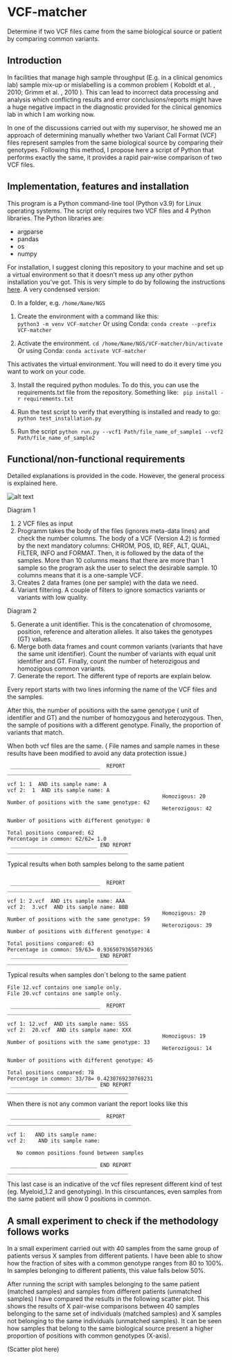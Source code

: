 # VCF-matcher

Determine if two VCF files came from the same biological source or patient by comparing common variants.

## Introduction

In facilities that manage high sample throughput (E.g. in a clinical genomics lab) sample mix-up or mislabelling is a common problem ( Koboldt et al. , 2010; Grimm et al. , 2010 ). This can lead to incorrect data processing and analysis which conflicting results and error conclusions/reports might have a huge negative impact in the diagnostic provided for the clinical genomics lab in which I am working now.

In one of the discussions carried out with my supervisor, he showed me an approach of determining manually whether two Variant Call Format (VCF) files represent samples from the same biological source by comparing their genotypes. Following this method, I propose here a script of Python that performs exactly the same, it provides a rapid pair-wise comparison of two VCF files.

##  Implementation, features and installation

This program is a Python command-line tool (Python v3.9) for Linux operating systems. The script only requires two VCF files and 4 Python libraries. The Python libraries are:

- argparse
- pandas
- os
- numpy

For installation, I suggest cloning this repository to your machine and set up a virtual environment so that it doesn't mess up any other python installation you've got. This is very simple to do by following the instructions [here](https://docs.python.org/3/tutorial/venv.html). A very condensed version:

0. In a folder, e.g.  `/home/Name/NGS` 

1. Create the environment with a command like this:  
    `python3 -m venv VCF-matcher`
Or using Conda:
    `conda create --prefix VCF-matcher`

2. Activate the environment.
    `cd /home/Name/NGS/VCF-matcher/bin/activate`
Or using Conda:
    `conda activate VCF-matcher`

This activates the virtual environment. You will need to do it every time you want to work on your code.

3. Install the required python modules. To do this, you can use the requirements.txt file from the repository. Something like:
    ` pip install -r requirements.txt`

4. Run the test script to verify that everything is installed and ready to go:
    `python test_installation.py`

5. Run the script
    `python run.py --vcf1 Path/file_name_of_sample1 --vcf2 Path/file_name_of_sample2`


## Functional/non-functional requirements

Detailed explanations is provided in the code. However, the general process is explained here.

![alt text](https://github.com/Manuel-DominguezCBG/VCF-matcher/blob/main/Images,%20slides%20and%20stuff%20to%20explain%20the%20application/Slide1.JPG?raw=true)

Diagram 1

1. 2 VCF files as input
2. Programm takes the body of the files (ignores meta-data lines) and check the number columns. The body of a VCF (Version 4.2) is formed by the next mandatory columns: CHROM, POS, ID, REF, ALT, QUAL, FILTER, INFO and FORMAT. Then, it is followed by the data of the samples. More than 10 columns means that there are more than 1 sample so the program ask the user to select the desirable sample. 10 columns means that it is a one-sample VCF.
3. Creates 2 data frames (one per sample) with the data we need.
4. Variant filtering. A couple of filters to ignore somactics variants or variants with low quality.

Diagram 2 

5. Generate a unit identifier. This is the concatenation of chromosome, position, reference and alteration alleles. It also takes the genotypes (GT) values.
6. Merge both data frames and count common variants (variants that have the same unit identifier). Count the number of variants with equal unit identifier and GT. Finally, count the number of heterozigous and homozigous common variants.
7. Generate the report. The different type of reports are explain below.


Every report starts with two lines informing the name of the VCF files and the samples.

After this, the number of positions with the same genotype ( unit of identifier and GT) and the number of homozygous and heterozygous. Then, the sample of positions with a different genotype. Finally, the proportion of variants that match. 

When both vcf files are the same.
( File names and sample names in these results have been modified to avoid any data protection issue.)
```
 _____________________________  REPORT  ________________________________________ 

vcf 1: 1  AND its sample name: A 
vcf 2:  1  AND its sample name: A
                                                  Homozigous: 20 
Number of positions with the same genotype: 62 
                                                  Heterozigous: 42 
                                                
Number of positions with different genotype: 0 
                                                  
Total positions compared: 62
Percentage in common: 62/62= 1.0
 ____________________________ END REPORT  _______________________________________
```

Typical results when both samples belong to the same patient

```

 _____________________________  REPORT  ________________________________________ 

vcf 1: 2.vcf  AND its sample name: AAA  
vcf 2:  3.vcf  AND its sample name: BBB
                                                  Homozigous: 20 
Number of positions with the same genotype: 59 
                                                  Heterozigous: 39 
Number of positions with different genotype: 4 
                                                  
Total positions compared: 63
Percentage in common: 59/63= 0.9365079365079365
 ____________________________ END REPORT  _______________________________________
```

Typical results when  samples don´t belong to the same patient

```
File 12.vcf contains one sample only.
File 20.vcf contains one sample only.

 _____________________________  REPORT  ________________________________________ 

vcf 1: 12.vcf  AND its sample name: SSS  
vcf 2:  20.vcf  AND its sample name: XXX
                                                  Homozigous: 19 
Number of positions with the same genotype: 33 
                                                  Heterozigous: 14 
                                                
Number of positions with different genotype: 45 
                                                  
Total positions compared: 78
Percentage in common: 33/78= 0.4230769230769231
 ____________________________ END REPORT  _______________________________________
```

When there is not any common variant the report  looks like this 

```
 _____________________________  REPORT  ________________________________________ 

vcf 1:   AND its sample name: 
vcf 2:    AND its sample name: 

   No common positions found between samples

 ____________________________ END REPORT  _______________________________________
```
This last case is an indicative of the vcf files represent different kind of test (eg. Myeloid_1.2 and genotyping). In this cirscuntances, even samples from the same patient will show 0 positions in common. 



##  A small experiment to check if the methodology follows works
In a small experiment carried out with 40 samples from the same group of patients versus  X samples from different patients. I have been able to show how the fraction of sites with a common genotype ranges from 80 to 100%. In samples belonging to different patients, this value falls below 50%. 


After running the script with samples belonging to the same patient (matched samples) and samples from different patients (unmatched samples) I have compared the results in the following scatter plot. This shows the results of X pair-wise comparisons between 40 samples belonging to the same set of individuals (matched samples)  and X samples not belonging to the same individuals (unmatched samples). It can be seen how samples that belong to the same biological source present a higher proportion of positions with common genotypes (X-axis).

(Scatter plot here)